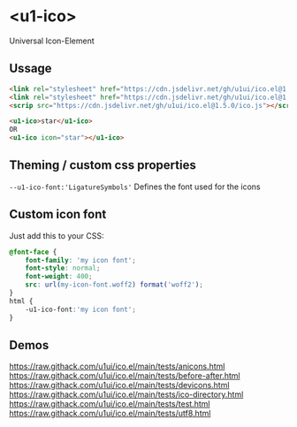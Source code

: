 # &lt;u1-ico&gt;
Universal Icon-Element

## Ussage

```html
<link rel="stylesheet" href="https://cdn.jsdelivr.net/gh/u1ui/ico.el@1.5.0/font/Material Icons.css">
<link rel="stylesheet" href="https://cdn.jsdelivr.net/gh/u1ui/ico.el@1.5.0/ico.css">
<scrip src="https://cdn.jsdelivr.net/gh/u1ui/ico.el@1.5.0/ico.js"></script>

<u1-ico>star</u1-ico>
OR
<u1-ico icon="star"></u1-ico>
```

## Theming / custom css properties
`--u1-ico-font:'LigatureSymbols'` Defines the font used for the icons  


## Custom icon font
Just add this to your CSS:

```css
@font-face {
    font-family: 'my icon font';
    font-style: normal;
    font-weight: 400;
    src: url(my-icon-font.woff2) format('woff2');
}
html {
    -u1-ico-font:'my icon font';
}
```


## Demos
https://raw.githack.com/u1ui/ico.el/main/tests/anicons.html  
https://raw.githack.com/u1ui/ico.el/main/tests/before-after.html  
https://raw.githack.com/u1ui/ico.el/main/tests/devicons.html  
https://raw.githack.com/u1ui/ico.el/main/tests/ico-directory.html  
https://raw.githack.com/u1ui/ico.el/main/tests/test.html  
https://raw.githack.com/u1ui/ico.el/main/tests/utf8.html  

